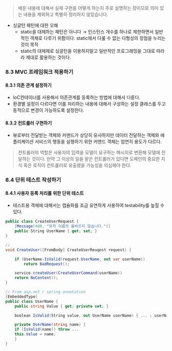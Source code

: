
> 배운 내용에 대해서 실제 구현을 어떻게 하는지 주로 설명하는 장이므로 의미 있는 내용을 제외하고 특별히 정리하지 않았습니다.

- 싱글턴 패턴에 대한 오해
    - static을 대체하는 패턴은 아니다 → 인스턴스 개수를 하나로 제한하면서 일반적인 객체로 다루기 위함이다.  static에서 다룰 수 없는 다형성의 장점을 누리는 것이 목적
    - static의 대체제로 싱글턴을 이용하지말고 일반적인 프로그래밍을 그대로 따라라 제대로 활용하는 것이다.
### 8.3 MVC 프레임워크 적용하기

#### 8.3.1 의존 관계 설정하기

- IoC컨테이너를 사용해서 의존관계를 등록하는 방법에 대해서 다룬다.
- 환경별 설정이 다르다면 이를 처리하는 내용에 대해서 구성하는 설정 클래스를 두고 동적으로 변경이 가능하도록 설정한다.

#### 8.3.2 컨트롤러 구현하기

- 뷰로부터 전달받는 객체와 커맨드가 상당히 유사하지만 데이터 전달하는 객체와 애플리케이션 서비스의 행동을 실행하기 위한 커맨드 객체는 엄연히 용도가 다르다.

> 컨트롤러의 역할은 사용자의 입력을 모델이 요구하는 메시지로 변환해 모델에 전달하는 것이다. 만약 그 이상의 일을 맡은 컨트롤러가 있다면 도메인의 중요한 지식 혹은 로직이 컨트롤러로 유출됐을 가능성을 의심해야 한다.
 
### 8.4 단위 테스트 작성하기

#### 8.4.1 사용자 등록 처리를 위한 단위 테스트
- 테스트용 객체에 대해서는 캡슐화를 조금 유연하게 사용하여 testability를 높힐 수 있다.

```csharp
public class CreateUserRequest {
    [Message(400, "유저 이름의 옳바르지 않습니다.")]
    public String UserName { get; set; }
}

//
void CreateUser([FromBody] CreateUserReuqest request) {

    if (UserName.IsValid(request.UserName, out var userName))
        return BadRequest();

    service.createUser(CreateUserCommand(userName))
    return NoContent();
}

// From asp.net / spring annotation
[EmbeddedType]
public class UserName {
    public string Value { get; private set; }

    boolean IsValid(String value, out UserName userName) { ... ; userName = User(value) }

    private UserName(string name) {
    if (IsValid(name)) throw ...
    this.Value = name;
    }
}
```